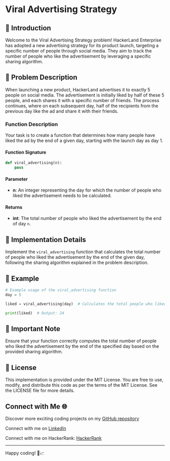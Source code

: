 # Viral Advertising Strategy 

## 🚀 Introduction 

Welcome to the Viral Advertising Strategy problem! HackerLand Enterprise has adopted a new advertising strategy for its product launch, targeting a specific number of people through social media. They aim to track the number of people who like the advertisement by leveraging a specific sharing algorithm.
 
## 📝 Problem Description

When launching a new product, HackerLand advertises it to exactly 5 people on social media. The advertisement is initially liked by half of these 5 people, and each shares it with a specific number of friends. The process continues, where on each subsequent day, half of the recipients from the previous day like the ad and share it with their friends.

### Function Description

Your task is to create a function that determines how many people have liked the ad by the end of a given day, starting with the launch day as day 1.

#### Function Signature

```python
def viral_advertising(n):
    pass
```

#### Parameter

- **n**: An integer representing the day for which the number of people who liked the advertisement needs to be calculated.

#### Returns

- **int**: The total number of people who liked the advertisement by the end of day `n`.

## 🧠 Implementation Details

Implement the `viral_advertising` function that calculates the total number of people who liked the advertisement by the end of the given day, following the sharing algorithm explained in the problem description.

## 🌟 Example

```python
# Example usage of the viral_advertising function
day = 5

liked = viral_advertising(day)  # Calculates the total people who liked the ad by day 5

print(liked)  # Output: 24
```

## 🚨 Important Note

Ensure that your function correctly computes the total number of people who liked the advertisement by the end of the specified day based on the provided sharing algorithm.

## 📜 License

This implementation is provided under the MIT License. You are free to use, modify, and distribute this code as per the terms of the MIT License. See the LICENSE file for more details.

## Connect with Me 🌐 

Discover more exciting coding projects on my [GitHub repository](https://github.com/Maham-j)

Connect with me on [LinkedIn](https://www.linkedin.com/in/maham-jamil-268584267)

Connect with me on HackerRank: [HackerRank ](https://www.hackerrank.com/maham_jamil)

---
Happy coding! 🚀📈
